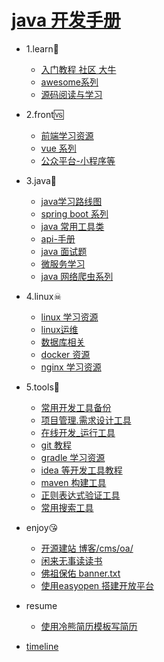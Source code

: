 # [java 开发手册](README.md)
* 1.learn🔞 
   * [入门教程 社区 大牛](books/1.learn🔞/1.learn.md)
   * [awesome系列](books/1.learn🔞/awesome.md)
   * [源码阅读与学习](books/1.learn🔞/sourcecode.md)
* 2.front🆚 
   * [前端学习资源](books/2.front🆚/front_learn.md)
   * [vue 系列](books/2.front🆚/vue_learn.md)
   * [公众平台-小程序等](books/2.front🆚/weixin.md)
* 3.java💖 
   * [ java学习路线图](books/3.java💖/1.route.md)
   * [ spring boot 系列](books/3.java💖/2.spring.md)
   * [ java 常用工具类](books/3.java💖/3.tool.md)
   * [api-手册](books/3.java💖/api_reference.md)
   * [ java 面试题](books/3.java💖/interview.md)
   * [ 微服务学习](books/3.java💖/microserver.md)
   * [ java 网络爬虫系列](books/3.java💖/spider.md)
* 4.linux☠ 
   * [ linux 学习资源](books/4.linux☠/1.linux.md)
   * [ linux运维](books/4.linux☠/2.maintain.md)
   * [ 数据库相关](books/4.linux☠/database.md)
   * [ docker 资源](books/4.linux☠/docker.md)
   * [ nginx 学习资源](books/4.linux☠/nginx.md)
* 5.tools🔧 
   * [ 常用开发工具备份](books/5.tools🔧/1.tools.md)
   * [ 项目管理.需求设计工具](books/5.tools🔧/2.manage.md)
   * [在线开发_运行工具](books/5.tools🔧/dev_online.md)
   * [ git 教程](books/5.tools🔧/git_init.md)
   * [ gradle 学习资源](books/5.tools🔧/gradle.md)
   * [ idea 等开发工具教程](books/5.tools🔧/idea.md)
   * [ maven 构建工具](books/5.tools🔧/maven.md)
   * [正则表达式验证工具](books/5.tools🔧/regx.md)
   * [常用搜索工具](books/5.tools🔧/search_tools.md)
* enjoy😘 
   * [ 开源建站 博客/cms/oa/](books/enjoy😘/1.site.md)
   * [ 闲来无事读读书](books/enjoy😘/2.reading.md)
   * [ 佛祖保佑 banner.txt](books/enjoy😘/banner.md)
   * [ 使用easyopen 搭建开放平台](books/enjoy😘/easyopen.md)
* resume 
   * [ 使用冷熊简历模板写简历](books/resume/resume-template.md)

* <a href="timeline.html" target="_self">timeline</a>